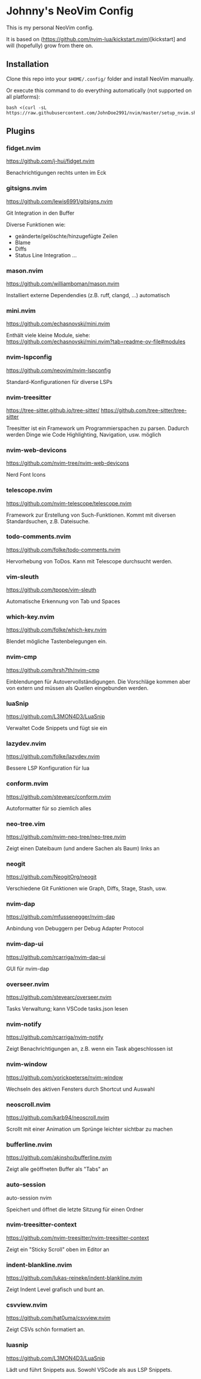 # Johnny's NeoVim Config

This is my personal NeoVim config.

It is based on (https://github.com/nvim-lua/kickstart.nvim)[kickstart] and will (hopefully) grow from there on.

## Installation
Clone this repo into your `$HOME/.config/` folder and install NeoVim manually.

Or execute this command to do everything automatically (not supported on all platforms):
```
bash <(curl -sL https://raw.githubusercontent.com/JohnDoe2991/nvim/master/setup_nvim.sh)
```

## Plugins

### fidget.nvim

https://github.com/j-hui/fidget.nvim

Benachrichtigungen rechts unten im Eck

### gitsigns.nvim

https://github.com/lewis6991/gitsigns.nvim

Git Integration in den Buffer

Diverse Funktionen wie:
- geänderte/gelöschte/hinzugefügte Zeilen
- Blame
- Diffs
- Status Line Integration
...

### mason.nvim

https://github.com/williamboman/mason.nvim

Installiert externe Dependendies (z.B. ruff, clangd, ...) automatisch

### mini.nvim

https://github.com/echasnovski/mini.nvim

Enthält viele kleine Module, siehe: https://github.com/echasnovski/mini.nvim?tab=readme-ov-file#modules

### nvim-lspconfig

https://github.com/neovim/nvim-lspconfig

Standard-Konfigurationen für diverse LSPs

### nvim-treesitter

https://tree-sitter.github.io/tree-sitter/
https://github.com/tree-sitter/tree-sitter

Treesitter ist ein Framework um Programmierspachen zu parsen. Dadurch werden Dinge wie Code Highlighting, Navigation, usw. möglich

### nvim-web-devicons

https://github.com/nvim-tree/nvim-web-devicons

Nerd Font Icons

### telescope.nvim

https://github.com/nvim-telescope/telescope.nvim

Framework zur Erstellung von Such-Funktionen. Kommt mit diversen Standardsuchen, z.B. Dateisuche.

### todo-comments.nvim

https://github.com/folke/todo-comments.nvim

Hervorhebung von ToDos. Kann mit Telescope durchsucht werden.

### vim-sleuth

https://github.com/tpope/vim-sleuth

Automatische Erkennung von Tab und Spaces

### which-key.nvim

https://github.com/folke/which-key.nvim

Blendet mögliche Tastenbelegungen ein.

### nvim-cmp

https://github.com/hrsh7th/nvim-cmp

Einblendungen für Autovervollständigungen. Die Vorschläge kommen aber von extern und müssen als Quellen eingebunden werden.

### luaSnip

https://github.com/L3MON4D3/LuaSnip

Verwaltet Code Snippets und fügt sie ein

### lazydev.nvim

https://github.com/folke/lazydev.nvim

Bessere LSP Konfiguration für lua

### conform.nvim

https://github.com/stevearc/conform.nvim

Autoformatter für so ziemlich alles

### neo-tree.vim

https://github.com/nvim-neo-tree/neo-tree.nvim

Zeigt einen Dateibaum (und andere Sachen als Baum) links an

### neogit

https://github.com/NeogitOrg/neogit

Verschiedene Git Funktionen wie Graph, Diffs, Stage, Stash, usw.

### nvim-dap

https://github.com/mfussenegger/nvim-dap

Anbindung von Debuggern per Debug Adapter Protocol

### nvim-dap-ui

https://github.com/rcarriga/nvim-dap-ui

GUI für nvim-dap

### overseer.nvim

https://github.com/stevearc/overseer.nvim

Tasks Verwaltung; kann VSCode tasks.json lesen

### nvim-notify

https://github.com/rcarriga/nvim-notify

Zeigt Benachrichtigungen an, z.B. wenn ein Task abgeschlossen ist

### nvim-window

https://github.com/yorickpeterse/nvim-window

Wechseln des aktiven Fensters durch Shortcut und Auswahl

### neoscroll.nvim

https://github.com/karb94/neoscroll.nvim

Scrollt mit einer Animation um Sprünge leichter sichtbar zu machen

### bufferline.nvim

https://github.com/akinsho/bufferline.nvim

Zeigt alle geöffneten Buffer als "Tabs" an

### auto-session

auto-session nvim

Speichert und öffnet die letzte Sitzung für einen Ordner

### nvim-treesitter-context

https://github.com/nvim-treesitter/nvim-treesitter-context

Zeigt ein "Sticky Scroll" oben im Editor an

### indent-blankline.nvim

https://github.com/lukas-reineke/indent-blankline.nvim

Zeigt Indent Level grafisch und bunt an.

### csvview.nvim

https://github.com/hat0uma/csvview.nvim

Zeigt CSVs schön formatiert an.


### luasnip

https://github.com/L3MON4D3/LuaSnip

Lädt und führt Snippets aus. Sowohl VSCode als aus LSP Snippets.

